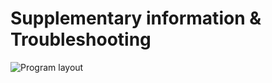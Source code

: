 # Supplementary information & Troubleshooting

![Program layout](https://i.ibb.co/RHFpP4G/Untitled-Diagram-1.png "Program Layout")
